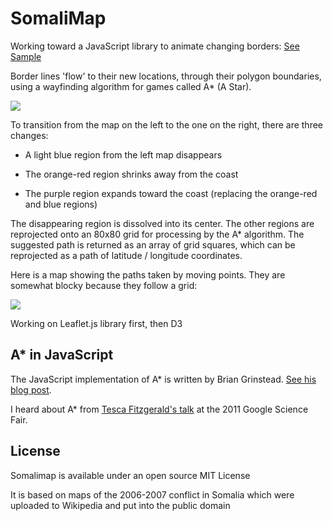 # SomaliMap

Working toward a JavaScript library to animate changing borders: <a href="http://mapmeld.github.com/somalimap/leafletstar.html">See Sample</a>

Border lines 'flow' to their new locations, through their polygon boundaries, using a wayfinding algorithm for games called A* (A Star).

<img src="http://mapmeld.github.com/somalimap/transition.png"/>

To transition from the map on the left to the one on the right, there are three changes:

* A light blue region from the left map disappears

* The orange-red region shrinks away from the coast

* The purple region expands toward the coast (replacing the orange-red and blue regions)

The disappearing region is dissolved into its center. The other regions are reprojected onto
an 80x80 grid for processing by the A* algorithm. The suggested path is returned as an array
of grid squares, which can be reprojected as a path of latitude / longitude coordinates.

Here is a map showing the paths taken by moving points. They are somewhat blocky because they follow a grid:

<img src="http://mapmeld.github.com/somalimap/paths.png"/>

Working on Leaflet.js library first, then D3

## A* in JavaScript

The JavaScript implementation of A* is written by Brian Grinstead. <a href="http://www.briangrinstead.com/blog/astar-search-algorithm-in-javascript">See his blog post</a>.

I heard about A* from <a href="http://www.youtube.com/watch?v=4suJJRh9V-k">Tesca Fitzgerald's talk</a> at the 2011 Google Science Fair.

## License

Somalimap is available under an open source MIT License

It is based on maps of the 2006-2007 conflict in Somalia which were uploaded to Wikipedia and put into the public domain
